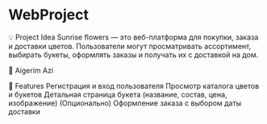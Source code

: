 # WebProject
💡 Project Idea
Sunrise flowers — это веб-платформа для покупки, заказа и доставки цветов.
Пользователи могут просматривать ассортимент, выбирать букеты, оформлять заказы и получать их с доставкой на дом.

👥 
Aigerim Azi

🚀 Features
Регистрация и вход пользователя
Просмотр каталога цветов и букетов
Детальная страница букета (название, состав, цена, изображение)
(Опционально) Оформление заказа с выбором даты доставки


